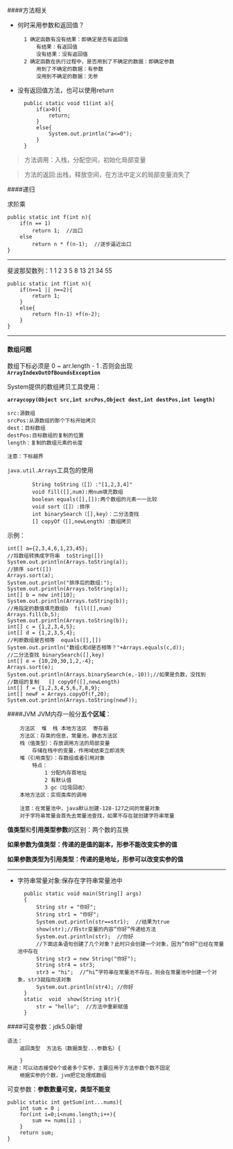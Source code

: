 ####方法相关

- 何时采用参数和返回值？

		1 确定函数有没有结果：即确定是否有返回值
			有结果：有返回值
			没有结果：没有返回值
		2 确定函数在执行过程中，是否用到了不确定的数据：即确定参数
			用到了不确定的数据：有参数
			没用到不确定的数据：无参


- 没有返回值方法，也可以使用return

	    public static void t1(int a){
    		if(a>0){
    			return;
    		}
    		else{
    			System.out.println("a<=0");
    		}
    	}


> 方法调用：入栈，分配空间，初始化局部变量  

>方法的返回:出栈，释放空间，在方法中定义的局部变量消失了

####递归

求阶乘

    public static int f(int n){
    	if(n == 1)
			return 1;  //出口
		else 
			return n * f(n-1);  //逐步逼近出口
    }

---
斐波那契数列：1 1 2 3 5 8 13 21 34 55  

    public static int f(int n){
		if(n==1 || n==2){
			return 1;
		}
		else{
			return f(n-1) +f(n-2);
		}
	}

---
#### 数组问题
数组下标必须是 0 ~ arr.length - 1 .否则会出现
**`ArrayIndexOutOfBoundsException`**

System提供的数组拷贝工具使用：

**`arraycopy(Object src,int srcPos,Object dest,int destPos,int length)`**

	src:源数组
	srcPos:从源数组的那个下标开始拷贝
	dest：目标数组
	destPos:目标数组的复制的位置
	length：复制的数组元素的长度

	注意：下标越界

`java.util.Arrays`工具包的使用

			String toString（[]）:"[1,2,3,4]"
			void fill([],num):用num填充数组
			boolean equals([],[]):两个数组的元素一一比较
			void sort（[]）:排序
			int binarySearch（[],key）：二分法查找
			[] copyOf（[],newLength）:数组拷贝
	
示例：

    int[] a={2,3,4,6,1,23,45};
	//将数组转换成字符串  toString([])
	System.out.println(Arrays.toString(a));
	//排序 sort([])
	Arrays.sort(a);
	System.out.println("排序后的数组:");
	System.out.println(Arrays.toString(a));
	int[] b = new int[10];
	System.out.println(Arrays.toString(b));
	//用指定的数值填充数组b  fill([],num)
	Arrays.fill(b,5);
	System.out.println(Arrays.toString(b));
	int[] c = {1,2,3,4,5};
	int[] d = {1,2,3,5,4};
	//判断数组是否相等  equals([],[])
	System.out.println("数组c和d是否相等？"+Arrays.equals(c,d));
	//二分法查找 binarySearch([],key)
	int[] e = {10,20,30,1,2,-4};
	Arrays.sort(e);
	System.out.println(Arrays.binarySearch(e,-10));//如果是负数，没找到
	//数组的复制   [] copyOf([],newLength)
	int[] f = {1,2,3,4,5,6,7,8,9};
	int[] newF = Arrays.copyOf(f,20);
	System.out.println(Arrays.toString(newF));


####JVM
JVM内存一般分**五个区域**：

		方法区  堆  栈 本地方法区  寄存器
		方法区：存类的信息，常量池，静态方法区
		栈（值类型）：存放调用方法的局部变量
			存储在栈中的变量，作用域结束立即消失
		堆（引用类型）：存数组或者引用对象
			特点：
				1 分配内存首地址
				2 有默认值
				3 gc（垃圾回收）
		本地方法区：实现类库的调用

		注意：在常量池中，java默认创建-128-127之间的常量对象
		对于字符串常量会首先去常量池查找，如果不存在就创建字符串常量
	

**值类型**和**引用类型参数**的区别：两个数的互换
	
**如果参数为值类型：传递的是值的副本，形参不能改变实参的值**  

**如果参数类型为引用类型：传递的是地址，形参可以改变实参的值**

---

- 字符串常量对象:保存在字符串常量池中
    
        public static void main(String[] args) 
    	{
	    	String str = "你好";
	    	String str1 = "你好";
	    	System.out.println(str==str1);  //结果为true
	    	show(str);//将str变量的内容“你好”传递给方法
	    	System.out.println(str);  //你好
	    	//下面这条语句创建了几个对象？此时只会创建一个对象，因为”你好“已经在常量池中存在
	    	String str3 = new String("你好");
	       	String str4 = str3;
	    	str3 = "hi";  //“hi”字符串在常量池不存在，则会在常量池中创建一个对象，str3就指向该对象
	    	System.out.println(str4); //你好
    	}
       	static  void  show(String str){
    		str = "hello";  //方法中重新赋值
		}

####可变参数：jdk5.0新增

	语法：
		返回类型  方法名（数据类型...参数名）{
		
		}
	用途：可以动态接受0个或者多个实参，主要应用于方法参数个数不固定
		根据实参的个数，jvm把它处理成数组

可变参数：**参数数量可变，类型不能变**

	public static int getSum(int...nums){
		int sum = 0 ;
		for(int i=0;i<nums.length;i++){
			sum += nums[i] ;
		}
		return sum;
	}

	